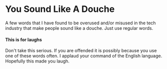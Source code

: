 # You Sound Like A Douche

A few words that I have found to be overused and/or misused in the tech industry that make people sound like a douche. Just use regular words.


#### This is for laughs

Don't take this serious. If you are offended it is possibly because you use one of these words often. I applaud your command of the English language. Hopefully this made you laugh.
